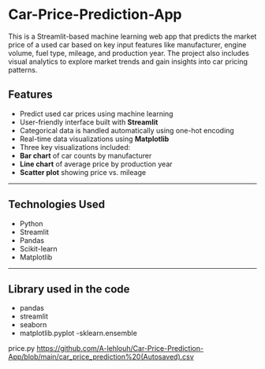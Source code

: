 # Car-Price-Prediction-App
 This is a Streamlit-based machine learning web app that predicts the market price of a used car based on key input features like manufacturer, engine volume, fuel type, mileage, and production year. The project also includes visual analytics to explore market trends and gain insights into car pricing patterns.

##  Features

-  Predict used car prices using machine learning
-  User-friendly interface built with **Streamlit**
-  Categorical data is handled automatically using one-hot encoding
-  Real-time data visualizations using **Matplotlib**  
-  Three key visualizations included:
  - **Bar chart** of car counts by manufacturer
  - **Line chart** of average price by production year
  - **Scatter plot** showing price vs. mileage

---

##  Technologies Used

- Python
- Streamlit
- Pandas
- Scikit-learn
- Matplotlib

---

## Library used in the code
- pandas
- streamlit
- seaborn
- matplotlib.pyplot
-sklearn.ensemble

price.py
https://github.com/A-lehlouh/Car-Price-Prediction-App/blob/main/car_price_prediction%20(Autosaved).csv

